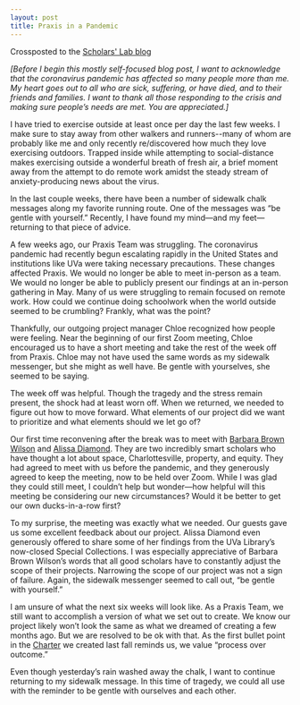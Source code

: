 ```yaml
---
layout: post
title: Praxis in a Pandemic
---
```


Crossposted to the [Scholars' Lab blog](https://scholarslab.lib.virginia.edu/blog/praxis-in-a-pandemic/)

*[Before I begin this mostly self-focused blog post, I want to acknowledge that the coronavirus pandemic has affected so many people more than me. My heart goes out to all who are sick, suffering, or have died, and to their friends and families. I want to thank all those responding to the crisis and making sure people’s needs are met. You are appreciated.]*

I have tried to exercise outside at least once per day the last few weeks. I make sure to stay away from other walkers and runners--many of whom are probably like me and only recently re/discovered how much they love exercising outdoors. Trapped inside while attempting to social-distance makes exercising outside a wonderful breath of fresh air, a brief moment away from the attempt to do remote work amidst the steady stream of anxiety-producing news about the virus.

In the last couple weeks, there have been a number of sidewalk chalk messages along my favorite running route. One of the messages was “be gentle with yourself.” Recently, I have found my mind—and my feet—returning to that piece of advice.

A few weeks ago, our Praxis Team was struggling. The coronavirus pandemic had recently begun escalating rapidly in the United States and institutions like UVa were taking necessary precautions. These changes affected Praxis. We would no longer be able to meet in-person as a team. We would no longer be able to publicly present our findings at an in-person gathering in May. Many of us were struggling to remain focused on remote work. How could we continue doing schoolwork when the world outside seemed to be crumbling? Frankly, what was the point?

Thankfully, our outgoing project manager Chloe recognized how people were feeling. Near the beginning of our first Zoom meeting, Chloe encouraged us to have a short meeting and take the rest of the week off from Praxis. Chloe may not have used the same words as my sidewalk messenger, but she might as well have. Be gentle with yourselves, she seemed to be saying.

The week off was helpful. Though the tragedy and the stress remain present, the shock had at least worn off. When we returned, we needed to figure out how to move forward. What elements of our project did we want to prioritize and what elements should we let go of?

Our first time reconvening after the break was to meet with [Barbara Brown Wilson](https://www.arch.virginia.edu/people/barbara-wilson) and [Alissa Diamond](https://www.arch.virginia.edu/ccl/ujie-diamond). They are two incredibly smart scholars who have thought a lot about space, Charlottesville, property, and equity. They had agreed to meet with us before the pandemic, and they generously agreed to keep the meeting, now to be held over Zoom. While I was glad they could still meet, I couldn’t help but wonder—how helpful will this meeting be considering our new circumstances? Would it be better to get our own ducks-in-a-row first?

To my surprise, the meeting was exactly what we needed. Our guests gave us some excellent feedback about our project. Alissa Diamond even generously offered to share some of her findings from the UVa Library’s now-closed Special Collections. I was especially appreciative of Barbara Brown Wilson’s words that all good scholars have to constantly adjust the scope of their projects. Narrowing the scope of our project was not a sign of failure. Again, the sidewalk messenger seemed to call out, “be gentle with yourself.”

I am unsure of what the next six weeks will look like. As a Praxis Team, we still want to accomplish a version of what we set out to create. We know our project likely won’t look the same as what we dreamed of creating a few months ago. But we are resolved to be ok with that. As the first bullet point in the [Charter](http://praxis.scholarslab.org/charter/charter-2019-2020/) we created last fall reminds us, we value “process over outcome.”

Even though yesterday’s rain washed away the chalk, I want to continue returning to my sidewalk message. In this time of tragedy, we could all use with the reminder to be gentle with ourselves and each other.
